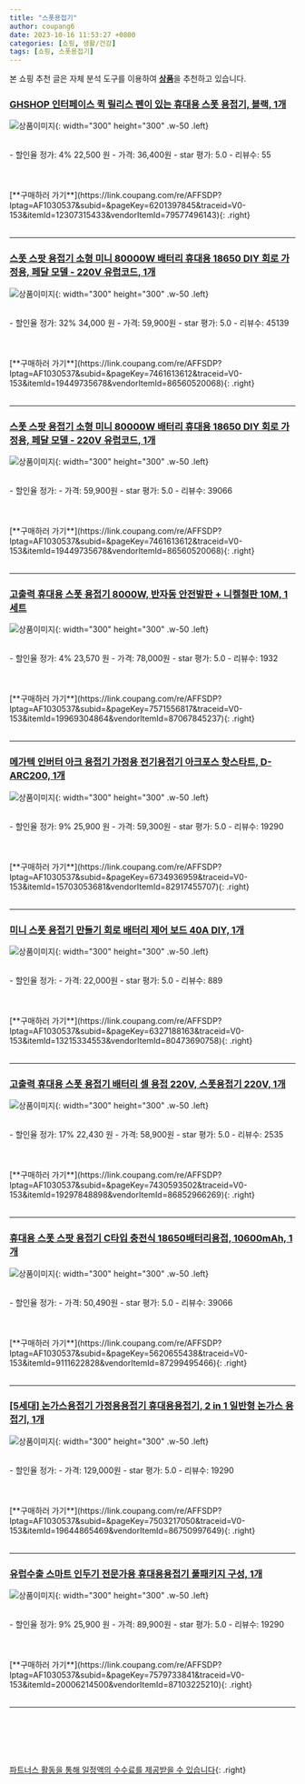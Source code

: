 ```yaml
---
title: "스폿용접기"
author: coupang6
date: 2023-10-16 11:53:27 +0800
categories: [쇼핑, 생활/건강]
tags: [쇼핑, 스폿용접기]
---
```


본 쇼핑 추천 글은 자체 분석 도구를 이용하여 [**상품**](https://link.coupang.com/a/bao1ui)을 추천하고 있습니다.

### [GHSHOP 인터페이스 퀵 릴리스 펜이 있는 휴대용 스폿 용접기, 블랙, 1개](https://link.coupang.com/re/AFFSDP?lptag=AF1030537&subid=&pageKey=6201397845&traceid=V0-153&itemId=12307315433&vendorItemId=79577496143)

![상품이미지](https://thumbnail10.coupangcdn.com/thumbnails/remote/230x230ex/image/vendor_inventory/145e/b00b4be99813164fda7bdaaefca757957a410461e6b1f1570d4911322bc8.jpg){: width="300" height="300" .w-50 .left}


<br>
- 할인율 정가: 4%  22,500   원
- 가격: 36,400원
- star 평가: 5.0
- 리뷰수: 55
<br>
<br>
<br>
<br>
[**구매하러 가기**](https://link.coupang.com/re/AFFSDP?lptag=AF1030537&subid=&pageKey=6201397845&traceid=V0-153&itemId=12307315433&vendorItemId=79577496143){: .right}
<br>
<br>

---

### [스폿 스팟 용접기 소형 미니 80000W 배터리 휴대용 18650 DIY 회로 가정용, 페달 모델 - 220V 유럽코드, 1개](https://link.coupang.com/re/AFFSDP?lptag=AF1030537&subid=&pageKey=7461613612&traceid=V0-153&itemId=19449735678&vendorItemId=86560520068)

![상품이미지](https://thumbnail9.coupangcdn.com/thumbnails/remote/230x230ex/image/vendor_inventory/df8e/fbdfeaf9e8e15f6b7083d03cd5be69e372804115a8c7bdad679db52ec131.jpg){: width="300" height="300" .w-50 .left}


<br>
- 할인율 정가: 32%  34,000   원
- 가격: 59,900원
- star 평가: 5.0
- 리뷰수: 45139
<br>
<br>
<br>
<br>
[**구매하러 가기**](https://link.coupang.com/re/AFFSDP?lptag=AF1030537&subid=&pageKey=7461613612&traceid=V0-153&itemId=19449735678&vendorItemId=86560520068){: .right}
<br>
<br>

---

### [스폿 스팟 용접기 소형 미니 80000W 배터리 휴대용 18650 DIY 회로 가정용, 페달 모델 - 220V 유럽코드, 1개](https://link.coupang.com/re/AFFSDP?lptag=AF1030537&subid=&pageKey=7461613612&traceid=V0-153&itemId=19449735678&vendorItemId=86560520068)

![상품이미지](https://thumbnail9.coupangcdn.com/thumbnails/remote/230x230ex/image/vendor_inventory/df8e/fbdfeaf9e8e15f6b7083d03cd5be69e372804115a8c7bdad679db52ec131.jpg){: width="300" height="300" .w-50 .left}


<br>
- 할인율 정가: 
- 가격: 59,900원
- star 평가: 5.0
- 리뷰수: 39066
<br>
<br>
<br>
<br>
[**구매하러 가기**](https://link.coupang.com/re/AFFSDP?lptag=AF1030537&subid=&pageKey=7461613612&traceid=V0-153&itemId=19449735678&vendorItemId=86560520068){: .right}
<br>
<br>

---

### [고출력 휴대용 스폿 용접기 8000W, 반자동 안전발판 + 니켈철판 10M, 1세트](https://link.coupang.com/re/AFFSDP?lptag=AF1030537&subid=&pageKey=7571556817&traceid=V0-153&itemId=19969304864&vendorItemId=87067845237)

![상품이미지](https://thumbnail9.coupangcdn.com/thumbnails/remote/230x230ex/image/vendor_inventory/cb1e/b1b3ddc8a759698545c4437fc97e08bbf40192f6e4e83dad865c9b70ff2d.png){: width="300" height="300" .w-50 .left}


<br>
- 할인율 정가: 4%  23,570   원
- 가격: 78,000원
- star 평가: 5.0
- 리뷰수: 1932
<br>
<br>
<br>
<br>
[**구매하러 가기**](https://link.coupang.com/re/AFFSDP?lptag=AF1030537&subid=&pageKey=7571556817&traceid=V0-153&itemId=19969304864&vendorItemId=87067845237){: .right}
<br>
<br>

---

### [메가텍 인버터 아크 용접기 가정용 전기용접기 아크포스 핫스타트, D-ARC200, 1개](https://link.coupang.com/re/AFFSDP?lptag=AF1030537&subid=&pageKey=6734936959&traceid=V0-153&itemId=15703053681&vendorItemId=82917455707)

![상품이미지](https://thumbnail8.coupangcdn.com/thumbnails/remote/230x230ex/image/vendor_inventory/f46e/e6e8d90eb239a1208fbe3e07b9f7116fbb4faf602792b810645301589dc7.jpg){: width="300" height="300" .w-50 .left}


<br>
- 할인율 정가: 9%  25,900   원
- 가격: 59,300원
- star 평가: 5.0
- 리뷰수: 19290
<br>
<br>
<br>
<br>
[**구매하러 가기**](https://link.coupang.com/re/AFFSDP?lptag=AF1030537&subid=&pageKey=6734936959&traceid=V0-153&itemId=15703053681&vendorItemId=82917455707){: .right}
<br>
<br>

---

### [미니 스폿 용접기 만들기 회로 배터리 제어 보드 40A DIY, 1개](https://link.coupang.com/re/AFFSDP?lptag=AF1030537&subid=&pageKey=6327188163&traceid=V0-153&itemId=13215334553&vendorItemId=80473690758)

![상품이미지](https://thumbnail8.coupangcdn.com/thumbnails/remote/230x230ex/image/vendor_inventory/bdef/1558f5d5502af82fb3130e31ab9652293cfb4b99e6d7040bb2ba7adabc26.jpg){: width="300" height="300" .w-50 .left}


<br>
- 할인율 정가: 
- 가격: 22,000원
- star 평가: 5.0
- 리뷰수: 889
<br>
<br>
<br>
<br>
[**구매하러 가기**](https://link.coupang.com/re/AFFSDP?lptag=AF1030537&subid=&pageKey=6327188163&traceid=V0-153&itemId=13215334553&vendorItemId=80473690758){: .right}
<br>
<br>

---

### [고출력 휴대용 스폿 용접기 배터리 셀 용접 220V, 스폿용접기 220V, 1개](https://link.coupang.com/re/AFFSDP?lptag=AF1030537&subid=&pageKey=7430593502&traceid=V0-153&itemId=19297848898&vendorItemId=86852966269)

![상품이미지](https://thumbnail6.coupangcdn.com/thumbnails/remote/230x230ex/image/vendor_inventory/23b4/3e8f707d317015ac58524cacf30d7baaabbf878103f86a2b7d894beaaa1e.jpg){: width="300" height="300" .w-50 .left}


<br>
- 할인율 정가: 17%  22,430   원
- 가격: 58,900원
- star 평가: 5.0
- 리뷰수: 2535
<br>
<br>
<br>
<br>
[**구매하러 가기**](https://link.coupang.com/re/AFFSDP?lptag=AF1030537&subid=&pageKey=7430593502&traceid=V0-153&itemId=19297848898&vendorItemId=86852966269){: .right}
<br>
<br>

---

### [휴대용 스폿 스팟 용접기 C타입 충전식 18650배터리용접, 10600mAh, 1개](https://link.coupang.com/re/AFFSDP?lptag=AF1030537&subid=&pageKey=5620655438&traceid=V0-153&itemId=9111622828&vendorItemId=87299495466)

![상품이미지](https://thumbnail10.coupangcdn.com/thumbnails/remote/230x230ex/image/vendor_inventory/64bc/48cd4667c137dc0551bc44ffb462a0e6c41871279a555d1f0d303680d730.jpg){: width="300" height="300" .w-50 .left}


<br>
- 할인율 정가: 
- 가격: 50,490원
- star 평가: 5.0
- 리뷰수: 39066
<br>
<br>
<br>
<br>
[**구매하러 가기**](https://link.coupang.com/re/AFFSDP?lptag=AF1030537&subid=&pageKey=5620655438&traceid=V0-153&itemId=9111622828&vendorItemId=87299495466){: .right}
<br>
<br>

---

### [[5세대] 논가스용접기 가정용용접기 휴대용용접기, 2 in 1 일반형 논가스 용접기, 1개](https://link.coupang.com/re/AFFSDP?lptag=AF1030537&subid=&pageKey=7503217050&traceid=V0-153&itemId=19644865469&vendorItemId=86750997649)

![상품이미지](https://thumbnail8.coupangcdn.com/thumbnails/remote/230x230ex/image/vendor_inventory/1c6b/50db42e8caf8e34a83b16537719859018380d74aad2dff7eec20b1596ea0.jpg){: width="300" height="300" .w-50 .left}


<br>
- 할인율 정가: 
- 가격: 129,000원
- star 평가: 5.0
- 리뷰수: 19290
<br>
<br>
<br>
<br>
[**구매하러 가기**](https://link.coupang.com/re/AFFSDP?lptag=AF1030537&subid=&pageKey=7503217050&traceid=V0-153&itemId=19644865469&vendorItemId=86750997649){: .right}
<br>
<br>

---

### [유럽수출 스마트 인두기 전문가용 휴대용용접기 풀패키지 구성, 1개](https://link.coupang.com/re/AFFSDP?lptag=AF1030537&subid=&pageKey=7579733841&traceid=V0-153&itemId=20006214500&vendorItemId=87103225210)

![상품이미지](https://thumbnail6.coupangcdn.com/thumbnails/remote/230x230ex/image/vendor_inventory/4ba9/19e6105e504a179179da25a2cb3a32423065d4a5e8f2665dcc0b8b4f1b0b.jpg){: width="300" height="300" .w-50 .left}


<br>
- 할인율 정가: 9%  25,900   원
- 가격: 89,900원
- star 평가: 5.0
- 리뷰수: 19290
<br>
<br>
<br>
<br>
[**구매하러 가기**](https://link.coupang.com/re/AFFSDP?lptag=AF1030537&subid=&pageKey=7579733841&traceid=V0-153&itemId=20006214500&vendorItemId=87103225210){: .right}
<br>
<br>

---
<br><br><br><br><br> [파트너스 활동을 통해 일정액의 수수료를 제공받을 수 있습니다](https://link.coupang.com/a/bao1ui){: .right}
